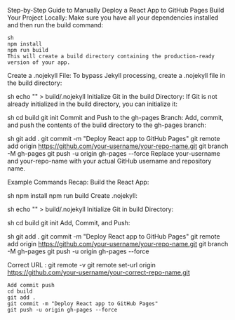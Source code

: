 Step-by-Step Guide to Manually Deploy a React App to GitHub Pages
Build Your Project Locally: Make sure you have all your dependencies installed and then run the build command:
```
sh
npm install
npm run build
This will create a build directory containing the production-ready version of your app.
```
Create a .nojekyll File: To bypass Jekyll processing, create a .nojekyll file in the build directory:

sh
echo "" > build/.nojekyll
Initialize Git in the build Directory: If Git is not already initialized in the build directory, you can initialize it:

sh
cd build
git init
Commit and Push to the gh-pages Branch: Add, commit, and push the contents of the build directory to the gh-pages branch:

sh
git add .
git commit -m "Deploy React app to GitHub Pages"
git remote add origin https://github.com/your-username/your-repo-name.git
git branch -M gh-pages
git push -u origin gh-pages --force
Replace your-username and your-repo-name with your actual GitHub username and repository name.

Example Commands Recap:
Build the React App:

sh
npm install
npm run build
Create .nojekyll:

sh
echo "" > build/.nojekyll
Initialize Git in build Directory:

sh
cd build
git init
Add, Commit, and Push:

sh
git add .
git commit -m "Deploy React app to GitHub Pages"
git remote add origin https://github.com/your-username/your-repo-name.git
git branch -M gh-pages
git push -u origin gh-pages --force


Correct URL :
git remote -v
git remote set-url origin https://github.com/your-username/your-correct-repo-name.git

```
Add commit push
cd build
git add .
git commit -m "Deploy React app to GitHub Pages"
git push -u origin gh-pages --force
```
